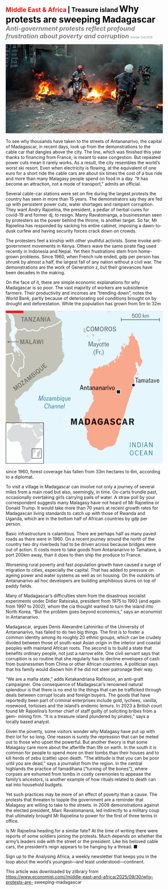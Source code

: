 <span style="color:#E3120B; font-size:14.9pt; font-weight:bold;">Middle East & Africa</span> <span style="color:#000000; font-size:14.9pt; font-weight:bold;">| Treasure island</span>
<span style="color:#000000; font-size:21.0pt; font-weight:bold;">Why protests are sweeping Madagascar</span>
<span style="color:#808080; font-size:14.9pt; font-weight:bold; font-style:italic;">Anti-government protests reflect profound frustration about poverty and corruption</span>
<span style="color:#808080; font-size:6.2pt;">October 2nd 2025</span>

![](../images/033_Why_protests_are_sweeping_Madagascar/p0136_img01.jpeg)

To see why thousands have taken to the streets of Antananarivo, the capital of Madagascar, in recent days, look up from the demonstrations to the cable car that dangles above the city. The line, which was finished this year thanks to financing from France, is meant to ease congestion. But repeated power cuts mean it rarely works. As a result, the city resembles the world’s worst ski resort. Even when electricity is flowing, at the equivalent of one euro for a short ride the cable cars are about six times the cost of a bus ride and more than many Malagasy people spend on food in a day. “It has become an attraction, not a mode of transport,” admits an official.

Several cable-car stations were set on fire during the largest protests the country has seen in more than 15 years. The demonstrators say they are fed up with persistent power cuts, water shortages and rampant corruption. They want Andry Rajoelina, the president, a pedlar of herbal cures for covid-19 and former dj, to resign. Mamy Ravatomanga, a businessman seen by protesters as the power behind the throne, is another target. So far, Mr Rajoelina has responded by sacking his entire cabinet, imposing a dawn-to- dusk curfew and having security forces crack down on crowds.

The protesters feel a kinship with other youthful activists. Some invoke anti- government movements in Kenya. Others wave the same pirate flag used recently in Indonesia and Nepal. Yet their frustrations stem from home- grown problems. Since 1960, when French rule ended, gdp per person has shrunk by almost a half, the largest fall of any nation without a civil war. The demonstrations are the work of Generation z, but their grievances have been decades in the making.

On the face of it, there are simple economic explanations for why Madagascar is so poor. The vast majority of workers are subsistence farmers. Their productivity and incomes are “trending down”, notes the World Bank, partly because of deteriorating soil conditions brought on by drought and deforestation. While the population has grown from 5m to 32m

![](../images/033_Why_protests_are_sweeping_Madagascar/p0137_img01.jpeg)

since 1960, forest coverage has fallen from 33m hectares to 6m, according to a diplomat.

To visit a village in Madagascar can involve not only a journey of several miles from a main road but also, seemingly, in time. Ox-carts trundle past, occasionally overtaking girls carrying pails of water. A straw poll by your correspondent suggests many Malagasy have not heard of Mr Rajoelina or Donald Trump. It would take more than 70 years at recent growth rates for Madagascan living standards to catch up with those of Rwanda and Uganda, which are in the bottom half of African countries by gdp per person.

Basic infrastructure is calamitous. There are perhaps half as many paved roads as there were in 1960. On a recent journey around the north of the country two dry riverbeds had to be driven across because bridges were out of action. It costs more to take goods from Antananarivo to Tamatave, a port 200km away, than it does to then ship the produce to France.

Worsening rural poverty and fast population growth have caused a surge of migration to cities, especially the capital. That has added to pressure on ageing power and water systems as well as on housing. On the outskirts of Antananarivo ad hoc developers are building amphibious slums on top of paddy fields.

Many of Madagascar’s difficulties stem from the disastrous socialist experiments under Didier Ratsiraka, president from 1975 to 1993 (and again from 1997 to 2002), whom the cia thought wanted to turn the island into North Korea. “But the problem goes beyond economics,” says an economist in Antananarivo.

Madagascar, argues Denis Alexandre Lahiniriko of the University of Antananarivo, has failed to do two big things. The first is to foster a common identity among its roughly 20 ethnic groups, which can be crudely divided between those of south-east Asian origin in the interior and coastal peoples with mainland African roots. The second is to build a state that benefits ordinary people, not just a narrow elite. One civil servant says that corruption is so routine that she regularly has to decline envelopes of cash from businessmen from China or other African countries. A politician says that his family would disown him if he did not steer patronage their way.

“We are a mafia state,” adds Ketakandriana Rafitoson, an anti-graft campaigner. One consequence of Madagascar’s renowned natural splendour is that there is no end to the things that can be trafficked through deals between corrupt locals and foreign buyers. The goods that have reportedly been part of criminal enterprises include gold, lychees, vanilla, rosewood, tortoises and the island’s endemic lemurs. In 2023 a British court found Mr Rajoelina’s former chief of staff guilty of soliciting bribes from a gem- mining firm. “It is a treasure island plundered by pirates,” says a locally based analyst.

Given the poverty, some visitors wonder why Malagasy have put up with their lot for so long. One reason is surely the repression that can be meted out to those who upset the powerful. But another theory is that some Malagasy care more about the afterlife than life on earth. In the south it is common for people to spend more on their tombs than their houses and to kill herds of zebu (cattle) upon death. “The attitude is that you can be poor until you are dead,” says a journalist from the region. In the central highlands the practice of famadihana (“turning of the bones”), where corpses are exhumed from tombs in costly ceremonies to appease the family’s ancestors, is another example of how rituals related to death can eat into household budgets.

Yet such practices may be more of an effect of poverty than a cause. The protests that threaten to topple the government are a reminder that Malagasy are willing to take to the streets. In 2009 demonstrations against the elected president,  Marc Ravalomanana, led indirectly to a military coup that ultimately brought Mr Rajoelina to power for the first of three terms in office.

Is Mr Rajoelina heading for a similar fate? At the time of writing there were reports of some soldiers joining the protests. Much depends on whether the army’s leaders side with the street or the president. Like his beloved cable cars, the president’s reign appears to be hanging by a thread. ■

Sign up to the Analysing Africa, a weekly newsletter that keeps you in the loop about the world’s youngest—and least understood—continent.

This article was downloaded by zlibrary from https://www.economist.com//middle-east-and-africa/2025/09/30/why-protests-are- sweeping-madagascar